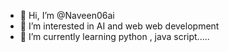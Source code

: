 - 👋 Hi, I’m @Naveen06ai
- 👀 I’m interested in AI and web web development 
- 🌱 I’m currently learning python , java script.....

  

<!---
Naveen06ai/Naveen06ai is a ✨ special ✨ repository because its `README.md` (this file) appears on your GitHub profile.
You can click the Preview link to take a look at your changes.
--->

